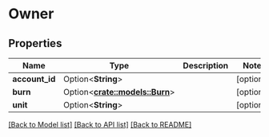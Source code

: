 # Owner

## Properties

Name | Type | Description | Notes
------------ | ------------- | ------------- | -------------
**account_id** | Option<**String**> |  | [optional]
**burn** | Option<[**crate::models::Burn**](Burn.md)> |  | [optional]
**unit** | Option<**String**> |  | [optional]

[[Back to Model list]](../README.md#documentation-for-models) [[Back to API list]](../README.md#documentation-for-api-endpoints) [[Back to README]](../README.md)


